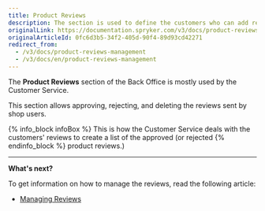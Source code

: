 ```yaml
---
title: Product Reviews
description: The section is used to define the customers who can add reviews and ratings to products, as well as
originalLink: https://documentation.spryker.com/v3/docs/product-reviews-management
originalArticleId: 0fc6d3b5-34f2-405d-90f4-89d93cd42271
redirect_from:
  - /v3/docs/product-reviews-management
  - /v3/docs/en/product-reviews-management
---
```


The **Product Reviews** section of the Back Office is mostly used by the Customer Service. 

This section allows approving, rejecting, and deleting the reviews sent by shop users. 

{% info_block infoBox %}
This is how the Customer Service deals with the customers' reviews to create a list of the approved (or rejected
{% endinfo_block %} product reviews.)

------

**What's next?**

To get information on how to manage the reviews, read the following article:

* [Managing Reviews](/docs/scos/user/user-guides/{{page.version}}/back-office-user-guide/catalog/product-reviews/managing-product-reviews.html)
